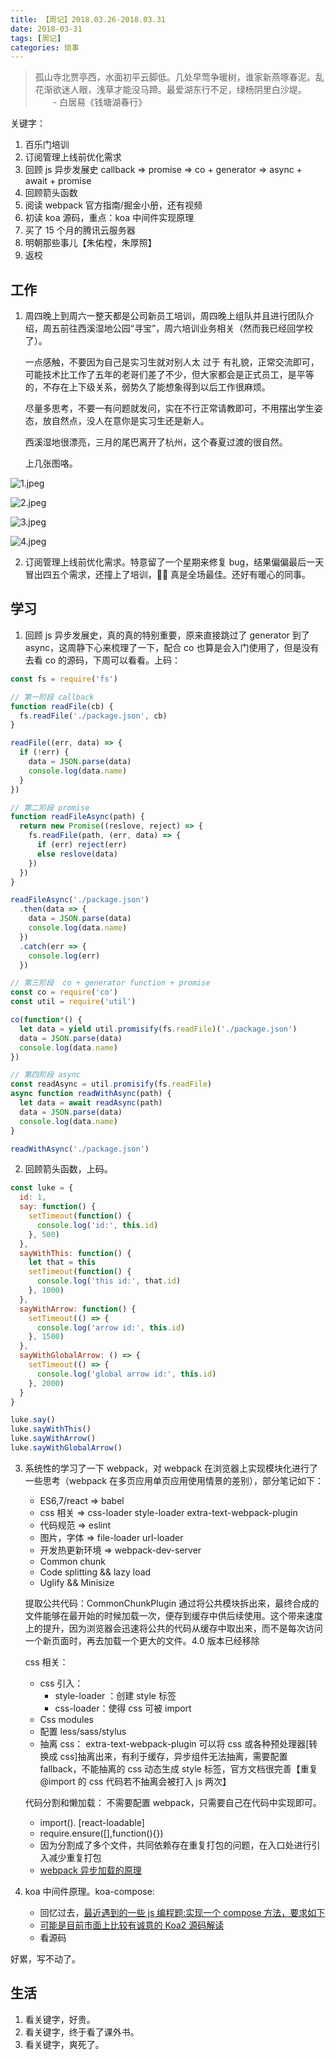```yaml
---
title: 【周记】2018.03.26-2018.03.31
date: 2018-03-31
tags: [周记]
categories: 琐事
---
```


> 孤山寺北贾亭西，水面初平云脚低。几处早莺争暖树，谁家新燕啄春泥。乱花渐欲迷人眼，浅草才能没马蹄。最爱湖东行不足，绿杨阴里白沙堤。 　　- 白居易《钱塘湖春行》

关键字：

1.  百乐门培训
2.  订阅管理上线前优化需求
3.  回顾 js 异步发展史 callback => promise => co + generator => async + await + promise
4.  回顾箭头函数
5.  阅读 webpack 官方指南/掘金小册，还有视频
6.  初读 koa 源码，重点：koa 中间件实现原理
7.  买了 15 个月的腾讯云服务器
8.  明朝那些事儿【朱佑樘，朱厚照】
9.  返校

## 工作

1.  周四晚上到周六一整天都是公司新员工培训，周四晚上组队并且进行团队介绍，周五前往西溪湿地公园“寻宝”，周六培训业务相关（然而我已经回学校了）。

    一点感触，不要因为自己是实习生就对别人太 过于 有礼貌，正常交流即可，可能技术比工作了五年的老哥们差了不少，但大家都会是正式员工，是平等的，不存在上下级关系，弱势久了能想象得到以后工作很麻烦。

    尽量多思考，不要一有问题就发问，实在不行正常请教即可，不用摆出学生姿态，放自然点，没人在意你是实习生还是新人。

    西溪湿地很漂亮，三月的尾巴离开了杭州，这个春夏过渡的很自然。

    上几张图咯。

  ![1.jpeg](https://upload-images.jianshu.io/upload_images/4869616-4eb1aaa6ce043370.jpeg?imageMogr2/auto-orient/strip%7CimageView2/2/w/1240)

  ![2.jpeg](https://upload-images.jianshu.io/upload_images/4869616-5b2b292a8c63aa3a.jpeg?imageMogr2/auto-orient/strip%7CimageView2/2/w/1240)

  ![3.jpeg](https://upload-images.jianshu.io/upload_images/4869616-b7ce808e0f8b2ca2.jpeg?imageMogr2/auto-orient/strip%7CimageView2/2/w/1240)

  ![4.jpeg](https://upload-images.jianshu.io/upload_images/4869616-857e88538234a72c.jpeg?imageMogr2/auto-orient/strip%7CimageView2/2/w/1240)

2.  订阅管理上线前优化需求。特意留了一个星期来修复 bug，结果偏偏最后一天冒出四五个需求，还撞上了培训， 真是全场最佳。还好有暖心的同事。

## 学习

1.  回顾 js 异步发展史，真的真的特别重要，原来直接跳过了 generator 到了 async，这周静下心来梳理了一下，配合 co 也算是会入门使用了，但是没有去看 co 的源码，下周可以看看。上码：

  ```js
  const fs = require('fs')

  // 第一阶段 callback
  function readFile(cb) {
    fs.readFile('./package.json', cb)
  }

  readFile((err, data) => {
    if (!err) {
      data = JSON.parse(data)
      console.log(data.name)
    }
  })

  // 第二阶段 promise
  function readFileAsync(path) {
    return new Promise((reslove, reject) => {
      fs.readFile(path, (err, data) => {
        if (err) reject(err)
        else reslove(data)
      })
    })
  }

  readFileAsync('./package.json')
    .then(data => {
      data = JSON.parse(data)
      console.log(data.name)
    })
    .catch(err => {
      console.log(err)
    })

  // 第三阶段  co + generator function + promise
  const co = require('co')
  const util = require('util')

  co(function*() {
    let data = yield util.promisify(fs.readFile)('./package.json')
    data = JSON.parse(data)
    console.log(data.name)
  })

  // 第四阶段 async
  const readAsync = util.promisify(fs.readFile)
  async function readWithAsync(path) {
    let data = await readAsync(path)
    data = JSON.parse(data)
    console.log(data.name)
  }

  readWithAsync('./package.json')
  ```

2.  回顾箭头函数，上码。

  ```js
  const luke = {
    id: 1,
    say: function() {
      setTimeout(function() {
        console.log('id:', this.id)
      }, 500)
    },
    sayWithThis: function() {
      let that = this
      setTimeout(function() {
        console.log('this id:', that.id)
      }, 1000)
    },
    sayWithArrow: function() {
      setTimeout(() => {
        console.log('arrow id:', this.id)
      }, 1500)
    },
    sayWithGlobalArrow: () => {
      setTimeout(() => {
        console.log('global arrow id:', this.id)
      }, 2000)
    }
  }

  luke.say()
  luke.sayWithThis()
  luke.sayWithArrow()
  luke.sayWithGlobalArrow()
  ```

3.  系统性的学习了一下 webpack，对 webpack 在浏览器上实现模块化进行了一些思考（webpack 在多页应用单页应用使用情景的差别），部分笔记如下：

    * ES6,7/react => babel
    * css 相关 => css-loader style-loader extra-text-webpack-plugin
    * 代码规范 => eslint
    * 图片，字体 => file-loader url-loader
    * 开发热更新环境 => webpack-dev-server
    * Common chunk
    * Code splitting && lazy load
    * Uglify && Minisize

    提取公共代码：CommonChunkPlugin 通过将公共模块拆出来，最终合成的文件能够在最开始的时候加载一次，便存到缓存中供后续使用。这个带来速度上的提升，因为浏览器会迅速将公共的代码从缓存中取出来，而不是每次访问一个新页面时，再去加载一个更大的文件。4.0 版本已经移除

    css 相关：

    * css 引入：
      * style-loader ：创建 style 标签
      * css-loader：使得 css 可被 import
    * Css modules
    * 配置 less/sass/stylus
    * 抽离 css： extra-text-webpack-plugin 可以将 css 或各种预处理器[转换成 css]抽离出来，有利于缓存，异步组件无法抽离，需要配置 fallback，不能抽离的 css 动态生成 style 标签，官方文档很完善【重复@import 的 css 代码若不抽离会被打入 js 两次】

    代码分割和懒加载： 不需要配置 webpack，只需要自己在代码中实现即可。

    * import(). [react-loadable]
    * require.ensure([],function(){})
    * 因为分割成了多个文件，共同依赖存在重复打包的问题，在入口处进行引入减少重复打包
    * [webpack 异步加载的原理](https://github.com/yongningfu/webpa_ensure)

4.  koa 中间件原理。koa-compose:
    * 回忆过去，[最近遇到的一些 js 编程题:实现一个 compose 方法，要求如下](https://www.jianshu.com/p/4443733f72b4)
    * [可能是目前市面上比较有诚意的 Koa2 源码解读](https://zhuanlan.zhihu.com/p/34797505)
    * 看源码

好累，写不动了。

## 生活

1.  看关键字，好贵。
2.  看关键字，终于看了课外书。
3.  看关键字，爽死了。
